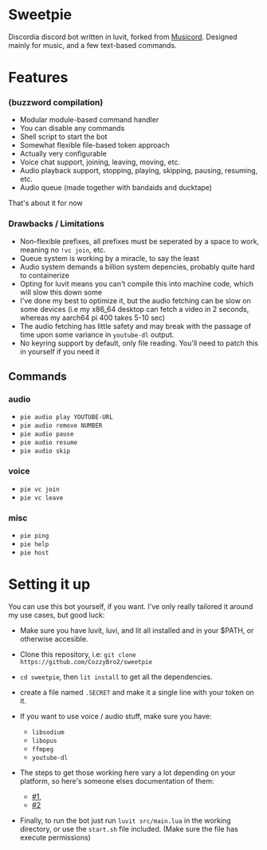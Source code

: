 # Sweetpie

Discordia discord bot written in luvit, forked from [Musicord](https://github.com/truemedian/musicord).
Designed mainly for music, and a few text-based commands.

# Features
### (buzzword compilation)

* Modular module-based command handler
* You can disable any commands
* Shell script to start the bot
* Somewhat flexible file-based token approach
* Actually very configurable
* Voice chat support, joining, leaving, moving, etc.
* Audio playback support, stopping, playing, skipping, pausing, resuming, etc.
* Audio queue (made together with bandaids and ducktape)

That's about it for now

### Drawbacks / Limitations

* Non-flexible prefixes, all prefixes must be seperated by a space to work, meaning no `!vc join`, etc.
* Queue system is working by a miracle, to say the least
* Audio system demands a billion system depencies, probably quite hard to containerize
* Opting for luvit means you can't compile this into machine code, which will slow this down some
* I've done my best to optimize it, but the audio fetching can be slow on some devices (i.e my x86_64 desktop can fetch a video in 2 seconds, whereas my aarch64 pi 400 takes 5-10 sec)
* The audio fetching has little safety and may break with the passage of time upon some variance in `youtube-dl` output.
* No keyring support by default, only file reading. You'll need to patch this in yourself if you need it

## Commands

### audio
* `pie audio play YOUTUBE-URL`
* `pie audio remove NUMBER`
* `pie audio pause`
* `pie audio resume`
* `pie audio skip`

### voice
* `pie vc join`
* `pie vc leave`

### misc
* `pie ping`
* `pie help`
* `pie host`

# Setting it up

You can use this bot yourself, if you want. I've only really tailored it around my use cases, but good luck:

* Make sure you have luvit, luvi, and lit all installed and in your $PATH, or otherwise accesible.

* Clone this repository, i.e: `git clone https://github.com/CozzyBro2/sweetpie`
* `cd sweetpie`, then `lit install` to get all the dependencies.

* create a file named `.SECRET` and make it a single line with your token on it.

* If you want to use voice / audio stuff, make sure you have:
    * `libsodium`
    * `libopus` 
    * `ffmpeg` 
    * `youtube-dl` 

* The steps to get those working here vary a lot depending on your platform, so here's someone elses documentation of them: 
    * [#1](https://github.com/SinisterRectus/Discordia/wiki/Voice#acquiring-audio-libraries), 
    * [#2](https://github.com/truemedian/musicord/blob/master/README.md)

* Finally, to run the bot just run `luvit src/main.lua` in the working directory, or use the `start.sh` file included. (Make sure the file has execute permissions)
